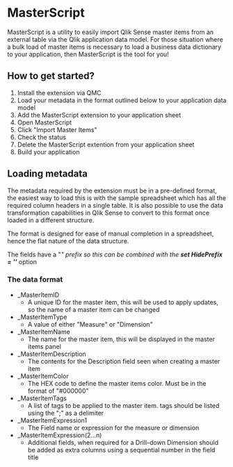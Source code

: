 # MasterScript

MasterScript is a utility to easily import Qlik Sense master items from an external table via the Qlik application data model. For those situation where a bulk load of master items is necessary to load a business data dictionary to your application, then MasterScript is the tool for you!

## How to get started?
1. Install the extension via QMC
1. Load your metadata in the format outlined below to your application data model
1. Add the MasterScript extension to your application sheet
1. Open MasterScript
1. Click "Import Master Items"
1. Check the status
1. Delete the MasterScript extention from your application sheet
1. Build your application

## Loading metadata
The metadata required by the extension must be in a pre-defined format, the easiest way to load this is with the sample spreadsheet which has all the required column headers in a single table. It is also possible to use the data transformation capabilities in Qlik Sense to convert to this format once loaded in a different structure.

The format is designed for ease of manual completion in a spreadsheet, hence the flat nature of the data structure.

The fields have a "_" prefix so this can be combined with the ___set HidePrefix = '_'___ option

### The data format
* _MasterItemID
  * A unique ID for the master item, this will be used to apply updates, so the name of a master item can be changed
* _MasterItemType
  * A value of either "Measure" or "Dimension"
* _MasterItemName
  * The name for the master item, this will be displayed in the master items panel
* _MasterItemDescription
  * The contents for the Description field seen when creating a master item
* _MasterItemColor
  * The HEX code to define the master items color. Must be in the format of "#000000"
* _MasterItemTags
  * A list of tags to be applied to the master item. tags should be listed using the ";" as a delimiter
* _MasterItemExpression1
  * The Field name or expression for the measure or dimension
* _MasterItemExpression(2...n)
  * Additional fields, when required for a Drill-down Dimension should be added as extra columns using a sequential number in the field title
